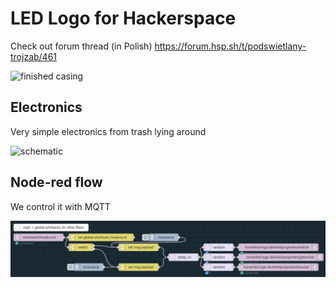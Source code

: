 # LED Logo for Hackerspace

Check out forum thread (in Polish) https://forum.hsp.sh/t/podswietlany-trojzab/461

![finished casing](https://forum.hsp.sh/uploads/default/optimized/2X/7/71eec1eccca28536cf282365970d2ff706e8dcf4_2_666x500.jpeg)

## Electronics

Very simple electronics from trash lying around

![schematic](https://forum.hsp.sh/uploads/default/original/2X/d/d27c2bb7c17ec8f84f575305498827814a52f536.png)

## Node-red flow

We control it with MQTT

![flow](./node-red-flow.png)

